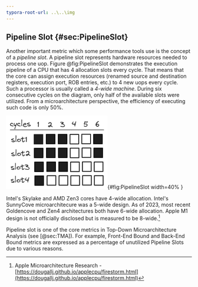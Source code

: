 ```yaml
---
typora-root-url: ..\..\img
---
```


## Pipeline Slot {#sec:PipelineSlot}

Another important metric which some performance tools use is the concept of a *pipeline slot*. A pipeline slot represents hardware resources needed to process one uop. Figure @fig:PipelineSlot demonstrates the execution pipeline of a CPU that has 4 allocation slots every cycle. That means that the core can assign execution resources (renamed source and destination registers, execution port, ROB entries, etc.) to 4 new uops every cycle. Such a processor is usually called a *4-wide machine*. During six consecutive cycles on the diagram, only half of the available slots were utilized. From a microarchitecture perspective, the efficiency of executing such code is only 50%.

![Pipeline diagram of a 4-wide CPU.](../../img/terms-and-metrics/PipelineSlot.jpg){#fig:PipelineSlot width=40% }

Intel's Skylake and AMD Zen3 cores have 4-wide allocation. Intel's SunnyCove microarchitecure was a 5-wide design. As of 2023, most recent Goldencove and Zen4 architectures both have 6-wide allocation. Apple M1 design is not officially disclosed but is measured to be 8-wide.[^1]

Pipeline slot is one of the core metrics in Top-Down Microarchitecture Analysis (see [@sec:TMA]). For example, Front-End Bound and Back-End Bound metrics are expressed as a percentage of unutilized Pipeline Slots due to various reasons.

[^1]: Apple Microarchitecture Research - [https://dougallj.github.io/applecpu/firestorm.html](https://dougallj.github.io/applecpu/firestorm.html)